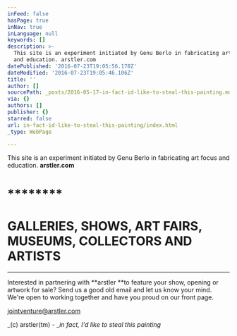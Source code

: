 ```yaml
---
inFeed: false
hasPage: true
inNav: true
inLanguage: null
keywords: []
description: >-
  This site is an experiment initiated by Genu Berlo in fabricating art focus
  and education. arstler.com
datePublished: '2016-07-23T19:05:56.178Z'
dateModified: '2016-07-23T19:05:46.106Z'
title: ''
author: []
sourcePath: _posts/2016-05-17-in-fact-id-like-to-steal-this-painting.md
via: {}
authors: []
publisher: {}
starred: false
url: in-fact-id-like-to-steal-this-painting/index.html
_type: WebPage

---
```

This site is an experiment initiated by Genu Berlo in fabricating art focus and education. **arstler.com**

# ********

# GALLERIES, SHOWS, ART FAIRS, MUSEUMS, COLLECTORS AND ARTISTS

****

Interested in partnering with **arstler **to feature your show, opening or artwork for sale? Send us a good old email and let us know your mind. We're open to working together and have you proud on our front page.

jointventure@arstler.com

_(c) arstler(tm) - __in fact, I'd like to steal this painting_